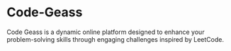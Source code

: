 # Code-Geass
Code Geass is a dynamic online platform designed to enhance your problem-solving skills through engaging challenges inspired by LeetCode.
